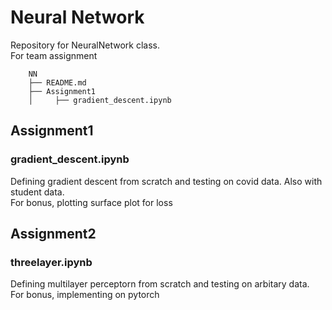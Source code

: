 # Neural Network

Repository for NeuralNetwork class.<br>
For team assignment

```
    NN
    ├── README.md
    ├── Assignment1
    │     ├── gradient_descent.ipynb

```

## Assignment1

### gradient_descent.ipynb
Defining gradient descent from scratch and testing on covid data. Also with student data.<br>
For bonus, plotting surface plot for loss

## Assignment2
### threelayer.ipynb
Defining multilayer perceptorn from scratch  and testing on arbitary data.<br>
For bonus, implementing on pytorch